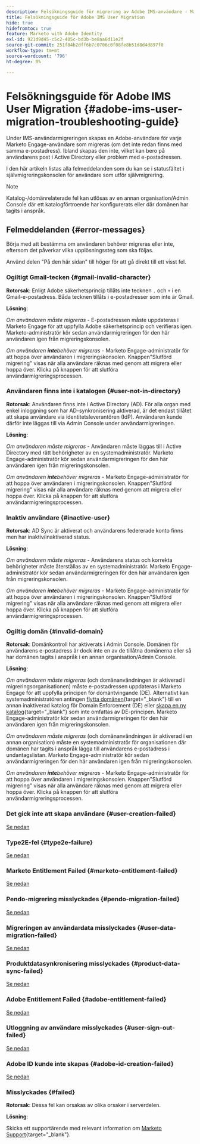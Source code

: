 ```yaml
---
description: Felsökningsguide för migrering av Adobe IMS-användare - Marketo Docs - Produktdokumentation
title: Felsökningsguide för Adobe IMS User Migration
hide: true
hidefromtoc: true
feature: Marketo with Adobe Identity
exl-id: 921d9d45-c5c2-405c-bd3b-be8aa6d11e2f
source-git-commit: 251f84b2dff6b7c0706c0f08fe8b51d8d4d897f0
workflow-type: tm+mt
source-wordcount: '796'
ht-degree: 0%

---
```


# Felsökningsguide för Adobe IMS User Migration {#adobe-ims-user-migration-troubleshooting-guide}

Under IMS-användarmigreringen skapas en Adobe-användare för varje Marketo Engage-användare som migreras (om det inte redan finns med samma e-postadress). Ibland skapas den inte, vilket kan bero på användarens post i Active Directory eller problem med e-postadressen.

I den här artikeln listas alla felmeddelanden som du kan se i statusfältet i självmigreringskonsolen för användare som utför självmigrering.

>[!NOTE]
>
>Katalog-/domänrelaterade fel kan utlösas av en annan organisation/Admin Console där ett katalogförtroende har konfigurerats eller där domänen har tagits i anspråk.

## Felmeddelanden {#error-messages}

Börja med att bestämma om användaren behöver migreras eller inte, eftersom det påverkar vilka upplösningssteg som ska följas.

Använd delen &quot;På den här sidan&quot; till höger för att gå direkt till ett visst fel.

### Ogiltigt Gmail-tecken {#gmail-invalid-character}

**Rotorsak**: Enligt Adobe säkerhetsprincip tillåts inte tecknen `.` och `+` i en Gmail-e-postadress. Båda tecknen tillåts i e-postadresser som inte är Gmail.

**Lösning**:

_Om användaren måste migreras_ - E-postadressen måste uppdateras i Marketo Engage för att uppfylla Adobe säkerhetsprincip och verifieras igen. Marketo-administratör kör sedan användarmigreringen för den här användaren igen från migreringskonsolen.

_Om användaren **inte**behöver migreras_ - Marketo Engage-administratör för att hoppa över användaren i migreringskonsolen. Knappen&quot;Slutförd migrering&quot; visas när alla användare räknas med genom att migrera eller hoppa över. Klicka på knappen för att slutföra användarmigreringsprocessen.

### Användaren finns inte i katalogen {#user-not-in-directory}

**Rotorsak**: Användaren finns inte i Active Directory (AD). För alla organ med enkel inloggning som har AD-synkronisering aktiverad, är det endast tillåtet att skapa användare via identitetsleverantören (IdP). Användaren kunde därför inte läggas till via Admin Console under användarmigreringen.

**Lösning**:

_Om användaren måste migreras_ - Användaren måste läggas till i Active Directory med rätt behörigheter av en systemadministratör. Marketo Engage-administratör kör sedan användarmigreringen för den här användaren igen från migreringskonsolen.

_Om användaren **inte**behöver migreras_ - Marketo Engage-administratör för att hoppa över användaren i migreringskonsolen. Knappen&quot;Slutförd migrering&quot; visas när alla användare räknas med genom att migrera eller hoppa över. Klicka på knappen för att slutföra användarmigreringsprocessen.

### Inaktiv användare {#inactive-user}

**Rotorsak**: AD Sync är aktiverat och användarens federerade konto finns men har inaktiv/inaktiverad status.

**Lösning**:

_Om användaren måste migreras_ - Användarens status och korrekta behörigheter måste återställas av en systemadministratör. Marketo Engage-administratör kör sedan användarmigreringen för den här användaren igen från migreringskonsolen.

_Om användaren **inte**behöver migreras_ - Marketo Engage-administratör för att hoppa över användaren i migreringskonsolen. Knappen&quot;Slutförd migrering&quot; visas när alla användare räknas med genom att migrera eller hoppa över. Klicka på knappen för att slutföra användarmigreringsprocessen.

### Ogiltig domän {#invalid-domain}

**Rotorsak**: Domänkontroll har aktiverats i Admin Console. Domänen för användarens e-postadress är dock inte en av de tillåtna domänerna eller så har domänen tagits i anspråk i en annan organisation/Admin Console.

**Lösning**:

_Om användaren måste migreras_ (och domänanvändningen är aktiverad i migreringsorganisationen) måste e-postadressen uppdateras i Marketo Engage för att uppfylla principen för domäntvingande (DE). Alternativt kan systemadministratören antingen [flytta domänen](https://helpx.adobe.com/enterprise/using/manage-domains-directories.html#move-domains-across-directories){target="_blank"} till en annan inaktiverad katalog för Domain Enforcement (DE) eller [skapa en ny katalog](https://helpx.adobe.com/enterprise/using/set-up-identity.html){target="_blank"} som inte omfattas av DE-principen. Marketo Engage-administratör kör sedan användarmigreringen för den här användaren igen från migreringskonsolen.

_Om användaren måste migreras_ (och domänanvändningen är aktiverad i en annan organisation) måste en systemadministratör för organisationen där domänen har tagits i anspråk lägga till användarens e-postadress i undantagslistan. Marketo Engage-administratör kör sedan användarmigreringen för den här användaren igen från migreringskonsolen.

_Om användaren **inte**behöver migreras_ - Marketo Engage-administratör för att hoppa över användaren i migreringskonsolen. Knappen&quot;Slutförd migrering&quot; visas när alla användare räknas med genom att migrera eller hoppa över. Klicka på knappen för att slutföra användarmigreringsprocessen.

### Det gick inte att skapa användare {#user-creation-failed}

[Se nedan](#failed)

### Type2E-fel {#type2e-failure}

[Se nedan](#failed)

### Marketo Entitlement Failed {#marketo-entitlement-failed}

[Se nedan](#failed)

### Pendo-migrering misslyckades {#pendo-migration-failed}

[Se nedan](#failed)

### Migreringen av användardata misslyckades {#user-data-migration-failed}

[Se nedan](#failed)

### Produktdatasynkronisering misslyckades {#product-data-sync-failed}

[Se nedan](#failed)

### Adobe Entitlement Failed {#adobe-entitlement-failed}

[Se nedan](#failed)

### Utloggning av användare misslyckades {#user-sign-out-failed}

[Se nedan](#failed)

### Adobe ID kunde inte skapas {#adobe-id-creation-failed}

[Se nedan](#failed)

### Misslyckades {#failed}

**Rotorsak**: Dessa fel kan orsakas av olika orsaker i serverdelen.

**Lösning**:

Skicka ett supportärende med relevant information om [Marketo Support](https://nation.marketo.com/t5/support/ct-p/Support){target="_blank"}.
